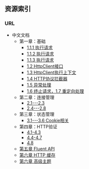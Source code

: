 ## 资源索引

### URL
- 中文文档
    - 第一章：基础
        - [1.1.1 执行请求](http://blog.csdn.net/u011179993/article/details/47131773)
        - [1.1.2 执行请求](http://blog.csdn.net/u011179993/article/details/47147909)
        - [1.1.3 执行请求](http://blog.csdn.net/u011179993/article/details/47172215)
        - [1.2 HttpClient接口](http://blog.csdn.net/u011179993/article/details/47251909)
        - [1.3 HttpClient执行上下文](http://blog.csdn.net/u011179993/article/details/47279521)
        - [1.4 HTTP协议拦截器](http://blog.csdn.net/u011179993/article/details/49022459)
        - [1.5 异常处理](http://blog.csdn.net/u011179993/article/details/49022519)
        - [1.6 终止请求，1.7 重定向处理](http://blog.csdn.net/u011179993/article/details/49022597)
    - 第二章：连接管理
        - [2.1---2.3](http://blog.csdn.net/u011179993/article/details/50517086)
        - [2.4---2.8](http://blog.csdn.net/u011179993/article/details/50518349)
    - 第三章：状态管理
        - [3.1---3.6 Cookie相关](http://blog.csdn.net/u011179993/article/details/50518754)
    - 第四章：HTTP验证
        - [4.1-4.3](http://ifeve.com/httpclient-4-1-4-3/)
        - [4.4-4.7](http://ifeve.com/httpclient-authenticati/)
        - [4.8](http://ifeve.com/httpclient-4-8-spnegokerberos/)
    - [第五章 Fluent API](http://ifeve.com/httpclient-fluent-api/)
    - [第六章 HTTP 缓存](http://ifeve.com/httpclient-http-cache/)
    - [第六章 高级主题](http://ifeve.com/%e3%80%8ahttp-client-%e5%ae%98%e6%96%b9%e6%96%87%e6%a1%a3%e3%80%8b7-%e9%ab%98%e7%ba%a7%e4%b8%bb%e9%a2%98/)